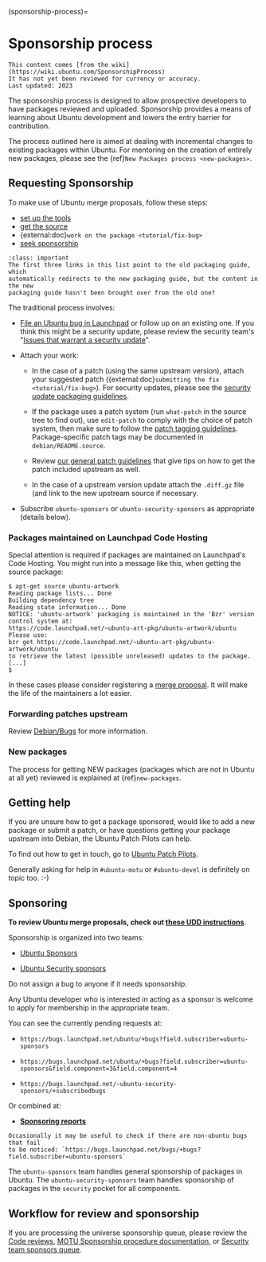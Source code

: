 (sponsorship-process)=
# Sponsorship process

```{note}
This content comes [from the wiki](https://wiki.ubuntu.com/SponsorshipProcess)
It has not yet been reviewed for currency or accuracy.
Last updated: 2023
```

The sponsorship process is designed to allow prospective developers to have
packages reviewed and uploaded. Sponsorship provides a means of learning about
Ubuntu development and lowers the entry barrier for contribution.

The process outlined here is aimed at dealing with incremental changes to
existing packages within Ubuntu. For mentoring on the creation of entirely new
packages, please see the
{ref}`New Packages process <new-packages>`.

## Requesting Sponsorship

To make use of Ubuntu merge proposals, follow these steps:

* [set up the tools](http://packaging.ubuntu.com/html/getting-set-up.html)
* [get the source](http://packaging.ubuntu.com/html/udd-intro.html)
* {external:doc}`work on the package <tutorial/fix-bug>`
* [seek sponsorship](https://wiki.ubuntu.com/DistributedDevelopment/Documentation/SeekingSponsorship)

```{admonition} Incorrect redirects
:class: important
The first three links in this list point to the old packaging guide, which
automatically redirects to the new packaging guide, but the content in the new
packaging guide hasn't been brought over from the old one?
```

The traditional process involves:

* [File an Ubuntu bug in Launchpad](https://bugs.launchpad.net/ubuntu/+filebug)
  or follow up on an existing one. If you think this might be a security update,
  please review the security team's
  "[Issues that warrant a security update](https://wiki.ubuntu.com/SecurityTeam/UpdateProcedures#Issues.2520that.2520warrant.2520a.2520security.2520update)".

* Attach your work:

  * In the case of a patch (using the same upstream version), attach your
    suggested patch ({external:doc}`submitting the fix <tutorial/fix-bug>`).
    For security updates, please see the [security update packaging guidelines](https://wiki.ubuntu.com/SecurityTeam/UpdatePreparation#Packaging).

  * If the package uses a patch system (run `what-patch` in the source tree to
    find out), use `edit-patch` to comply with the choice of patch system, then
    make sure to follow the [patch tagging guidelines](https://wiki.ubuntu.com/UbuntuDevelopment/PatchTaggingGuidelines).
    Package-specific patch tags may be documented in `debian/README.source`.

  * Review [our general patch guidelines](https://wiki.ubuntu.com/UbuntuDevelopment/Patches)
    that give tips on how to get the patch included upstream as well.

  * In the case of a upstream version update attach the `.diff.gz` file (and
    link to the new upstream source if necessary.

* Subscribe `ubuntu-sponsors` or `ubuntu-security-sponsors` as appropriate
  (details below).

### Packages maintained on Launchpad Code Hosting

Special attention is required if packages are maintained on Launchpad's Code
Hosting. You might run into a message like this, when getting the source
package:

```
$ apt-get source ubuntu-artwork
Reading package lists... Done
Building dependency tree       
Reading state information... Done
NOTICE: 'ubuntu-artwork' packaging is maintained in the 'Bzr' version control system at:
https://code.launchpad.net/~ubuntu-art-pkg/ubuntu-artwork/ubuntu
Please use:
bzr get https://code.launchpad.net/~ubuntu-art-pkg/ubuntu-artwork/ubuntu
to retrieve the latest (possible unreleased) updates to the package.
[...]
$ 
```

In these cases please consider registering a
[merge proposal](https://help.launchpad.net/Code/Review). It will make
the life of the maintainers a lot easier.

### Forwarding patches upstream

Review [Debian/Bugs](https://wiki.ubuntu.com/Debian/Bugs) for more information.

### New packages

The process for getting NEW packages (packages which are not in Ubuntu at all
yet) reviewed is explained at {ref}`new-packages`.

## Getting help

If you are unsure how to get a package sponsored, would like to add a new
package or submit a patch, or have questions getting your package upstream
into Debian, the Ubuntu Patch Pilots can help.

To find out how to get in touch, go to
[Ubuntu Patch Pilots](https://ubuntu.com/community/contribute/ubuntu-development/ubuntu-patch-pilots).

Generally asking for help in `#ubuntu-motu` or `#ubuntu-devel` is definitely on
topic too. :-)

## Sponsoring

**To review Ubuntu merge proposals, check out
[these UDD instructions](http://packaging.ubuntu.com/html/udd-uploading.html)**.

Sponsorship is organized into two teams:

* [Ubuntu Sponsors](https://launchpad.net/~ubuntu-sponsors)

* [Ubuntu Security sponsors](https://launchpad.net/~ubuntu-security-sponsors)

Do not assign a bug to anyone if it needs sponsorship.

Any Ubuntu developer who is interested in acting as a sponsor is welcome to
apply for membership in the appropriate team.

You can see the currently pending requests at:

* `https://bugs.launchpad.net/ubuntu/+bugs?field.subscriber=ubuntu-sponsors`

* `https://bugs.launchpad.net/ubuntu/+bugs?field.subscriber=ubuntu-sponsors&field.component=3&field.component=4`

* `https://bugs.launchpad.net/~ubuntu-security-sponsors/+subscribedbugs`

Or combined at:

* **[Sponsoring reports](http://sponsoring-reports.ubuntu.com/)**

```{note}
Occasionally it may be useful to check if there are non-ubuntu bugs that fail
to be noticed: `https://bugs.launchpad.net/bugs/+bugs?field.subscriber=ubuntu-sponsors`
```

The `ubuntu-sponsors` team handles general sponsorship of packages in Ubuntu.
The `ubuntu-security-sponsors` team handles sponsorship of packages in the
`security` pocket for all components.

## Workflow for review and sponsorship

If you are processing the universe sponsorship queue, please review the
[Code reviews](https://wiki.ubuntu.com/UbuntuDevelopment/CodeReviews),
[MOTU Sponsorship procedure documentation](https://wiki.ubuntu.com/MOTU/Sponsorship/SponsorsQueue),
or
[Security team sponsors queue](https://wiki.ubuntu.com/SecurityTeam/SponsorsQueue).




